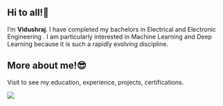 ## Hi to all!👋

I’m **Vidushraj**. I have completed my bachelors in Electrical and Electronic Engineering . I am particularly interested in Machine Learning and Deep Learning because it is such a rapidly evolving discipline.

## More about me!😎
Visit to see my education, experience, projects, certifications.

[<img target="_blank" src="https://img.icons8.com/dusk/64/000000/internet.png">](https://vidushraj.herokuapp.com/) 
